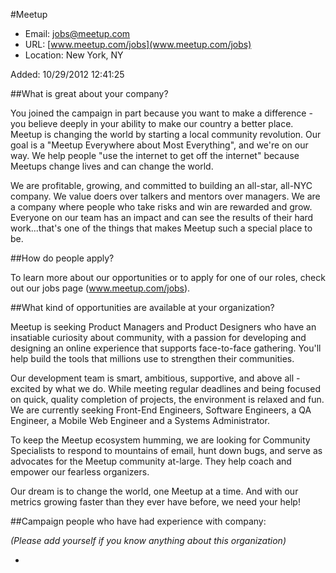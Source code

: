 
#Meetup

* Email: [jobs@meetup.com](mailto:jobs@meetup.com)
* URL: [www.meetup.com/jobs](www.meetup.com/jobs)
* Location: New York, NY 

Added: 10/29/2012 12:41:25

##What is great about your company?

You joined the campaign in part because you want to make a difference - you believe deeply in your ability to make our country a better place. Meetup is changing the world by starting a local community revolution. Our goal is a "Meetup Everywhere about Most Everything", and we're on our way. We help people "use the internet to get off the internet" because Meetups change lives and can change the world.



We are profitable, growing, and committed to building an all-star, all-NYC company. We value doers over talkers and mentors over managers. We are a company where people who take risks and win are rewarded and grow. Everyone on our team has an impact and can see the results of their hard work...that's one of the things that makes Meetup such a special place to be.

##How do people apply?

To learn more about our opportunities or to apply for one of our roles, check out our jobs page (www.meetup.com/jobs). 

##What kind of opportunities are available at your organization?

Meetup is seeking Product Managers and Product Designers who have an insatiable curiosity about community, with a passion for developing and designing an online experience that supports face-to-face gathering. You'll help build the tools that millions use to strengthen their communities. 



Our development team is smart, ambitious, supportive, and above all - excited by what we do. While meeting regular deadlines and being focused on quick, quality completion of projects, the environment is relaxed and fun.  We are currently seeking Front-End Engineers, Software Engineers, a QA Engineer, a Mobile Web Engineer and a Systems Administrator. 



To keep the Meetup ecosystem humming, we are looking for Community Specialists to respond to mountains of email, hunt down bugs, and serve as advocates for the Meetup community at-large. They help coach and empower our fearless organizers.



Our dream is to change the world, one Meetup at a time. And with our metrics growing faster than they ever have before, we need your help!



##Campaign people who have had experience with company:

*(Please add yourself if you know anything about this organization)*

* 


    